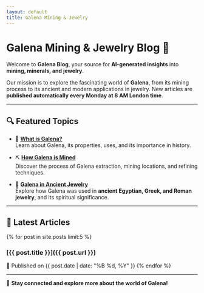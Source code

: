 ```yaml
---
layout: default
title: Galena Mining & Jewelry
---
```


# Galena Mining & Jewelry Blog 💎

Welcome to **Galena Blog**, your source for **AI-generated insights** into **mining, minerals, and jewelry**.

Our mission is to explore the fascinating world of **Galena**, from its mining process to its ancient and modern applications in jewelry. New articles are **published automatically every Monday at 8 AM London time**.

---

## 🔍 Featured Topics
- 💎 **[What is Galena?](./_posts/2024-02-05-what-is-galena.md)**  
  Learn about Galena, its properties, uses, and its importance in history.

- ⛏️ **[How Galena is Mined](./_posts/2024-02-05-how-galena-is-mined.md)**  
  Discover the process of Galena extraction, mining locations, and refining techniques.

- 🏺 **[Galena in Ancient Jewelry](./_posts/2024-02-05-galena-in-ancient-jewelry.md)**  
  Explore how Galena was used in **ancient Egyptian, Greek, and Roman jewelry**, and its spiritual significance.

---

## 📢 Latest Articles

{% for post in site.posts limit:5 %}
### [{{ post.title }}]({{ post.url }})
📝 Published on {{ post.date | date: "%B %d, %Y" }}
{% endfor %}

---

🔗 **Stay connected and explore more about the world of Galena!**
